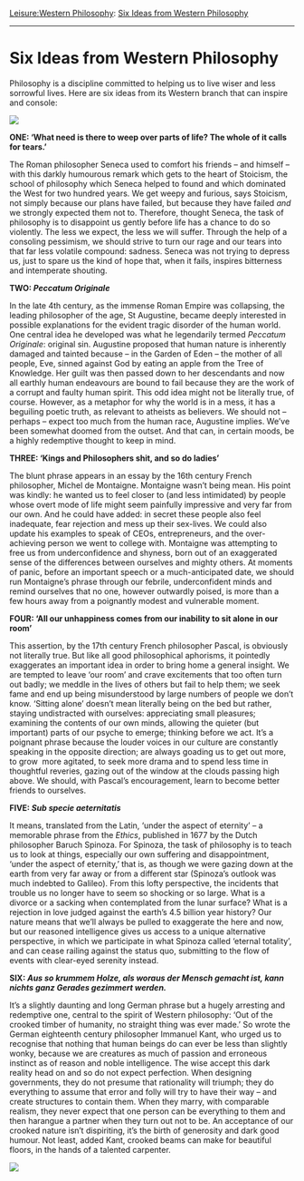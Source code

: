 [Leisure:](https://www.theschooloflife.com/thebookoflife/category/leisure/)[Western Philosophy](https://www.theschooloflife.com/thebookoflife/category/leisure/western-philosophy/): [Six Ideas from Western Philosophy](https://www.theschooloflife.com/thebookoflife/six-ideas-from-western-philosophy/)

* * *

# Six Ideas from Western Philosophy

Philosophy is a discipline committed to helping us to live wiser and less sorrowful lives. Here are six ideas from its Western branch that can inspire and console:

![](https://www.theschooloflife.com/thebookoflife/wp-content/uploads/2017/11/150954-004-4CE4ED85.jpg)

**ONE: ‘What need is there to weep over parts of life? The whole of it calls for tears.’**

The Roman philosopher Seneca used to comfort his friends – and himself – with this darkly humourous remark which gets to the heart of Stoicism, the school of philosophy which Seneca helped to found and which dominated the West for two hundred years. We get weepy and furious, says Stoicism, not simply because our plans have failed, but because they have failed _and_ we strongly expected them not to. Therefore, thought Seneca, the task of philosophy is to disappoint us gently before life has a chance to do so violently. The less we expect, the less we will suffer. Through the help of a consoling pessimism, we should strive to turn our rage and our tears into that far less volatile compound: sadness. Seneca was not trying to depress us, just to spare us the kind of hope that, when it fails, inspires bitterness and intemperate shouting.

**TWO: _Peccatum Originale_**

In the late 4th century, as the immense Roman Empire was collapsing, the leading philosopher of the age, St Augustine, became deeply interested in possible explanations for the evident tragic disorder of the human world. One central idea he developed was what he legendarily termed _Peccatum Originale_: original sin. Augustine proposed that human nature is inherently damaged and tainted because – in the Garden of Eden – the mother of all people, Eve, sinned against God by eating an apple from the Tree of Knowledge. Her guilt was then passed down to her descendants and now all earthly human endeavours are bound to fail because they are the work of a corrupt and faulty human spirit. This odd idea might not be literally true, of course. However, as a metaphor for why the world is in a mess, it has a beguiling poetic truth, as relevant to atheists as believers. We should not – perhaps – expect too much from the human race, Augustine implies. We’ve been somewhat doomed from the outset. And that can, in certain moods, be a highly redemptive thought to keep in mind.

**THREE: ‘Kings and Philosophers shit, and so do ladies’**

The blunt phrase appears in an essay by the 16th century French philosopher, Michel de Montaigne. Montaigne wasn’t being mean. His point was kindly: he wanted us to feel closer to (and less intimidated) by people whose overt mode of life might seem painfully impressive and very far from our own. And he could have added: in secret these people also feel inadequate, fear rejection and mess up their sex-lives. We could also update his examples to speak of CEOs, entrepreneurs, and the over-achieving person we went to college with. Montaigne was attempting to free us from underconfidence and shyness, born out of an exaggerated sense of the differences between ourselves and mighty others. At moments of panic, before an important speech or a much-anticipated date, we should run Montaigne’s phrase through our febrile, underconfident minds and remind ourselves that no one, however outwardly poised, is more than a few hours away from a poignantly modest and vulnerable moment.

**FOUR: ‘All our unhappiness comes from our inability to sit alone in our room’**

This assertion, by the 17th century French philosopher Pascal, is obviously not literally true. But like all good philosophical aphorisms, it pointedly exaggerates an important idea in order to bring home a general insight. We are tempted to leave ‘our room’ and crave excitements that too often turn out badly; we meddle in the lives of others but fail to help them; we seek fame and end up being misunderstood by large numbers of people we don’t know. ‘Sitting alone’ doesn’t mean literally being on the bed but rather, staying undistracted with ourselves: appreciating small pleasures; examining the contents of our own minds, allowing the quieter (but important) parts of our psyche to emerge; thinking before we act. It’s a poignant phrase because the louder voices in our culture are constantly speaking in the opposite direction; are always goading us to get out more, to grow &nbsp;more agitated, to seek more drama and to spend less time in thoughtful reveries, gazing out of the window at the clouds passing high above. We should, with Pascal’s encouragement, learn to become better friends to ourselves.

**FIVE: _Sub specie aeternitatis_**

It means, translated from the Latin, ‘under the aspect of eternity’ – a memorable phrase from the _Ethics_, published in 1677 by the Dutch philosopher Baruch Spinoza. For Spinoza, the task of philosophy is to teach us to look at things, especially our own suffering and disappointment, ‘under the aspect of eternity,’ that is, as though we were gazing down at the earth from very far away or from a different star (Spinoza’s outlook was much indebted to Galileo). From this lofty perspective, the incidents that trouble us no longer have to seem so shocking or so large. What is a divorce or a sacking when contemplated from the lunar surface? What is a rejection in love judged against the earth’s 4.5 billion year history? Our nature means that we’ll always be pulled to exaggerate the here and now, but our reasoned intelligence gives us access to a unique alternative perspective, in which we participate in what Spinoza called ‘eternal totality’, and can cease railing against the status quo, submitting to the flow of events with clear-eyed serenity instead.

**SIX: _Aus so krummem Holze, als woraus der Mensch gemacht ist, kann nichts ganz Gerades gezimmert werden._**

It’s a slightly daunting and long German phrase but a hugely arresting and redemptive one, central to the spirit of Western philosophy: ‘Out of the crooked timber of humanity, no straight thing was ever made.’ So wrote the German eighteenth century philosopher Immanuel Kant, who urged us to recognise that nothing that human beings do can ever be less than slightly wonky, because we are creatures as much of passion and erroneous instinct as of reason and noble intelligence. The wise accept this dark reality head on and so do not expect perfection. When designing governments, they do not presume that rationality will triumph; they do everything to assume that error and folly will try to have their way – and create structures to contain them. When they marry, with comparable realism, they never expect that one person can be everything to them and then harangue a partner when they turn out not to be. An acceptance of our crooked nature isn’t dispiriting, it’s the birth of generosity and dark good humour. Not least, added Kant, crooked beams can make for beautiful floors, in the hands of a talented carpenter.

[![](https://img.youtube.com/vi/LsHyE4s3YuM/0.jpg)](https://www.youtube.com/embed/LsHyE4s3YuM '')
